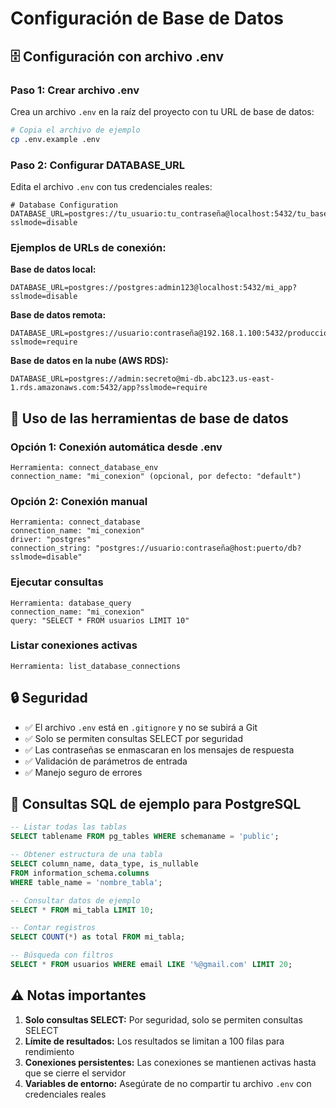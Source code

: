 # Configuración de Base de Datos

## 🗄️ **Configuración con archivo .env**

### **Paso 1: Crear archivo .env**

Crea un archivo `.env` en la raíz del proyecto con tu URL de base de datos:

```bash
# Copia el archivo de ejemplo
cp .env.example .env
```

### **Paso 2: Configurar DATABASE_URL**

Edita el archivo `.env` con tus credenciales reales:

```env
# Database Configuration
DATABASE_URL=postgres://tu_usuario:tu_contraseña@localhost:5432/tu_base_datos?sslmode=disable
```

### **Ejemplos de URLs de conexión:**

**Base de datos local:**
```
DATABASE_URL=postgres://postgres:admin123@localhost:5432/mi_app?sslmode=disable
```

**Base de datos remota:**
```
DATABASE_URL=postgres://usuario:contraseña@192.168.1.100:5432/produccion?sslmode=require
```

**Base de datos en la nube (AWS RDS):**
```
DATABASE_URL=postgres://admin:secreto@mi-db.abc123.us-east-1.rds.amazonaws.com:5432/app?sslmode=require
```

## 🔧 **Uso de las herramientas de base de datos**

### **Opción 1: Conexión automática desde .env**
```
Herramienta: connect_database_env
connection_name: "mi_conexion" (opcional, por defecto: "default")
```

### **Opción 2: Conexión manual**
```
Herramienta: connect_database
connection_name: "mi_conexion"
driver: "postgres"
connection_string: "postgres://usuario:contraseña@host:puerto/db?sslmode=disable"
```

### **Ejecutar consultas**
```
Herramienta: database_query
connection_name: "mi_conexion"
query: "SELECT * FROM usuarios LIMIT 10"
```

### **Listar conexiones activas**
```
Herramienta: list_database_connections
```

## 🔒 **Seguridad**

- ✅ El archivo `.env` está en `.gitignore` y no se subirá a Git
- ✅ Solo se permiten consultas SELECT por seguridad
- ✅ Las contraseñas se enmascaran en los mensajes de respuesta
- ✅ Validación de parámetros de entrada
- ✅ Manejo seguro de errores

## 📝 **Consultas SQL de ejemplo para PostgreSQL**

```sql
-- Listar todas las tablas
SELECT tablename FROM pg_tables WHERE schemaname = 'public';

-- Obtener estructura de una tabla
SELECT column_name, data_type, is_nullable 
FROM information_schema.columns 
WHERE table_name = 'nombre_tabla';

-- Consultar datos de ejemplo
SELECT * FROM mi_tabla LIMIT 10;

-- Contar registros
SELECT COUNT(*) as total FROM mi_tabla;

-- Búsqueda con filtros
SELECT * FROM usuarios WHERE email LIKE '%@gmail.com' LIMIT 20;
```

## ⚠️ **Notas importantes**

1. **Solo consultas SELECT:** Por seguridad, solo se permiten consultas SELECT
2. **Límite de resultados:** Los resultados se limitan a 100 filas para rendimiento
3. **Conexiones persistentes:** Las conexiones se mantienen activas hasta que se cierre el servidor
4. **Variables de entorno:** Asegúrate de no compartir tu archivo `.env` con credenciales reales
